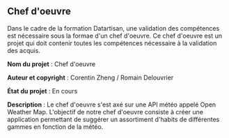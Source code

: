 ## Chef d'oeuvre

Dans le cadre de la formation Datartisan, une validation des compétences est nécessaire sous la formae d'un chef d'oeuvre. Ce chef d'oeuvre est un projet qui doit contenir toutes les compétences nécessaire à la validation des acquis.

**Nom du projet** : Chef d'oeuvre

**Auteur et copyright** : Corentin Zheng / Romain Delouvrier

**État du projet** : En cours

**Description** : Le chef d'oeuvre s'est axé sur une API météo appelé Open Weather Map. L'objectif de notre chef d'oeuvre consiste à créer une application permettant de suggérer un assortiment d'habits de différentes gammes en fonction de la météo.
